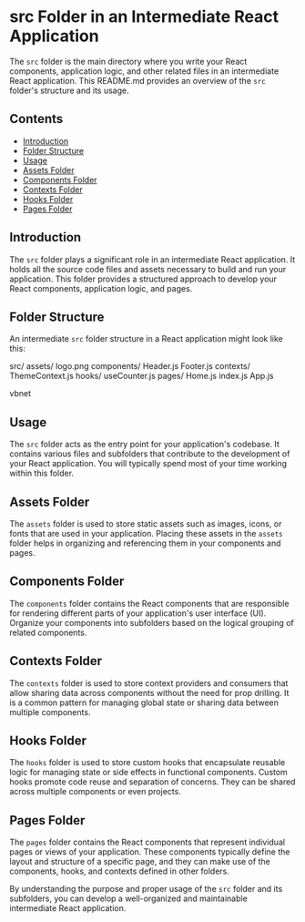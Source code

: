 # src Folder in an Intermediate React Application

The `src` folder is the main directory where you write your React components, application logic, and other related files in an intermediate React application. This README.md provides an overview of the `src` folder's structure and its usage.

## Contents

- [Introduction](#introduction)
- [Folder Structure](#folder-structure)
- [Usage](#usage)
- [Assets Folder](#assets-folder)
- [Components Folder](#components-folder)
- [Contexts Folder](#contexts-folder)
- [Hooks Folder](#hooks-folder)
- [Pages Folder](#pages-folder)

## Introduction

The `src` folder plays a significant role in an intermediate React application. It holds all the source code files and assets necessary to build and run your application. This folder provides a structured approach to develop your React components, application logic, and pages.

## Folder Structure

An intermediate `src` folder structure in a React application might look like this:

src/
assets/
logo.png
components/
Header.js
Footer.js
contexts/
ThemeContext.js
hooks/
useCounter.js
pages/
Home.js
index.js
App.js

vbnet


## Usage

The `src` folder acts as the entry point for your application's codebase. It contains various files and subfolders that contribute to the development of your React application. You will typically spend most of your time working within this folder.

## Assets Folder

The `assets` folder is used to store static assets such as images, icons, or fonts that are used in your application. Placing these assets in the `assets` folder helps in organizing and referencing them in your components and pages.

## Components Folder

The `components` folder contains the React components that are responsible for rendering different parts of your application's user interface (UI). Organize your components into subfolders based on the logical grouping of related components.

## Contexts Folder

The `contexts` folder is used to store context providers and consumers that allow sharing data across components without the need for prop drilling. It is a common pattern for managing global state or sharing data between multiple components.

## Hooks Folder

The `hooks` folder is used to store custom hooks that encapsulate reusable logic for managing state or side effects in functional components. Custom hooks promote code reuse and separation of concerns. They can be shared across multiple components or even projects.

## Pages Folder

The `pages` folder contains the React components that represent individual pages or views of your application. These components typically define the layout and structure of a specific page, and they can make use of the components, hooks, and contexts defined in other folders.

By understanding the purpose and proper usage of the `src` folder and its subfolders, you can develop a well-organized and maintainable intermediate React application.
